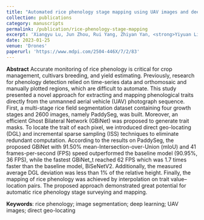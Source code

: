```yaml
---
title: "Automated rice phenology stage mapping using UAV images and deep learning"
collection: publications
category: manuscripts
permalink: /publication/rice-phenology-stage-mapping
excerpt: 'Xiangyu Lu, Jun Zhou, Rui Yang, Zhiyan Yan, <strong>Yiyuan Lin</strong>, Jie Jiao, Fei Liu, Drones'
date: 2023-01-25
venue: 'Drones'
paperurl: 'https://www.mdpi.com/2504-446X/7/2/83'
---
```


**Abstract**
Accurate monitoring of rice phenology is critical for crop management, cultivars breeding, and yield estimating. Previously, research for phenology detection relied on time-series data and orthomosaic and manually plotted regions, which are difficult to automate. This study presented a novel approach for extracting and mapping phenological traits directly from the unmanned aerial vehicle (UAV) photograph sequence. First, a multi-stage rice field segmentation dataset containing four growth stages and 2600 images, namely PaddySeg, was built. Moreover, an efficient Ghost Bilateral Network (GBiNet) was proposed to generate trait masks. To locate the trait of each pixel, we introduced direct geo-locating (DGL) and incremental sparse sampling (ISS) techniques to eliminate redundant computation. According to the results on PaddySeg, the proposed GBiNet with 91.50% mean-Intersection-over-Union (mIoU) and 41 frames-per-second (FPS) speed outperformed the baseline model (90.95%, 36 FPS), while the fastest GBiNet_t reached 62 FPS which was 1.7 times faster than the baseline model, BiSeNetV2. Additionally, the measured average DGL deviation was less than 1% of the relative height. Finally, the mapping of rice phenology was achieved by interpolation on trait value–location pairs. The proposed approach demonstrated great potential for automatic rice phenology stage surveying and mapping.

**Keywords**: rice phenology; image segmentation; deep learning; UAV images; direct geo-locating